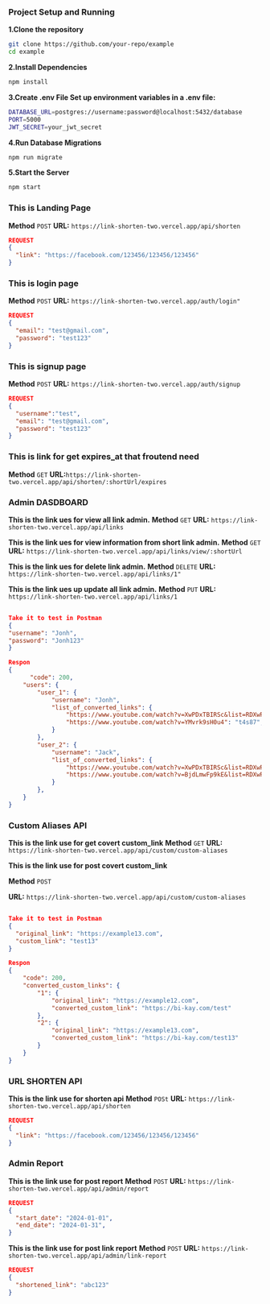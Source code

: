### Project Setup and Running
**1.Clone the repository**
```bash
git clone https://github.com/your-repo/example
cd example
```
**2.Install Dependencies**
```bash
npm install
```
**3.Create .env File Set up environment variables in a .env file:**
```bash
DATABASE_URL=postgres://username:password@localhost:5432/database
PORT=5000
JWT_SECRET=your_jwt_secret
```
**4.Run Database Migrations**
```bash
npm run migrate
```
**5.Start the Server**
```bash
npm start
```
### This is Landing Page
**Method** `POST`
**URL:** `https://link-shorten-two.vercel.app/api/shorten`
```json
REQUEST
{
  "link": "https://facebook.com/123456/123456/123456"
}
```

### This is login page
**Method** `POST`
**URL:** `https://link-shorten-two.vercel.app/auth/login"`
```json
REQUEST
{
  "email": "test@gmail.com",
  "password": "test123"
}
```

### This is signup page
**Method** `POST`
**URL:** `https://link-shorten-two.vercel.app/auth/signup`
```json
REQUEST
{
  "username":"test",
  "email": "test@gmail.com",
  "password": "test123"
}
```

### This is link for get expires_at that froutend need
**Method** `GET`
**URL:**`https://link-shorten-two.vercel.app/api/shorten/:shortUrl/expires`


### Admin DASDBOARD

**This is the link ues for view all link admin.**
**Method** `GET`
**URL:** `https://link-shorten-two.vercel.app/api/links`



**This is the link ues for view information from short link admin.**
**Method** `GET`
**URL:** `https://link-shorten-two.vercel.app/api/links/view/:shortUrl`

**This is the link ues for delete link admin.**
**Method** `DELETE`
**URL:** `https://link-shorten-two.vercel.app/api/links/1"`

**This is the link ues up update all link admin.**
**Method** `PUT`
**URL:** `https://link-shorten-two.vercel.app/api/links/1`

```json

Take it to test in Postman
{
"username": "Jonh",
"password": "Jonh123"
}

Respon
{
      "code": 200,
    "users": {
        "user_1": {
            "username": "Jonh",
            "list_of_converted_links": {
                "https://www.youtube.com/watch?v=XwPDxTBIRSc&list=RDXwPDxTBIRSc&start_radio=1": "i4agj",
                "https://www.youtube.com/watch?v=YMvrk9sH0u4": "t4s87",
            }
        },
        "user_2": {
            "username": "Jack",
            "list_of_converted_links": {
                "https://www.youtube.com/watch?v=XwPDxTBIRSc&list=RDXwPDxTBIRSc&start_radio=1": "https://short.ly/0g9w8",
                "https://www.youtube.com/watch?v=BjdLmwFp9kE&list=RDXwPDxTBIRSc&index=5": "https://short.ly/khwdh"
            }
        },
    }
}
```


### Custom Aliases API

**This is the link use for get covert custom_link**
**Method** `GET`
**URL:** `https://link-shorten-two.vercel.app/api/custom/custom-aliases`

**This is the link use for post covert custom_link**

**Method** `POST`

**URL:** `https://link-shorten-two.vercel.app/api/custom/custom-aliases`


```json

Take it to test in Postman
{
  "original_link": "https://example13.com",
  "custom_link": "test13"
}

Respon
{
    "code": 200,
    "converted_custom_links": {
        "1": {
            "original_link": "https://example12.com",
            "converted_custom_link": "https://bi-kay.com/test"
        },
        "2": {
            "original_link": "https://example13.com",
            "converted_custom_link": "https://bi-kay.com/test13"
        }
    }
}
```

### URL SHORTEN API

**This is the link use for shorten api**
**Method** `POSt`
**URL:** `https://link-shorten-two.vercel.app/api/shorten`
```json
REQUEST
{
  "link": "https://facebook.com/123456/123456/123456"
}
```
### Admin Report
**This is the link use for post report**
**Method** `POST`
**URL:** `https://link-shorten-two.vercel.app/api/admin/report`
```json
REQUEST
{
  "start_date": "2024-01-01",
  "end_date": "2024-01-31",
}


```
**This is the link use for post link report**
**Method** `POST`
**URL:** `https://link-shorten-two.vercel.app/api/admin/link-report`
```json
REQUEST
{
  "shortened_link": "abc123"
}

```
